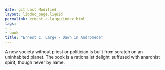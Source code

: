```yaml
---
date: git Last Modified
layout: libdoc_page.liquid
permalink: ernest-c-large/index.html
tags:
- L
- book
title: "Ernest C. Large - Dawn in Andromeda"
---
```


A new society without priest or politician  is built from scratch on an uninhabited planet.  The book is a rationalist delight, suffused with anarchist spirit, though never  by name.